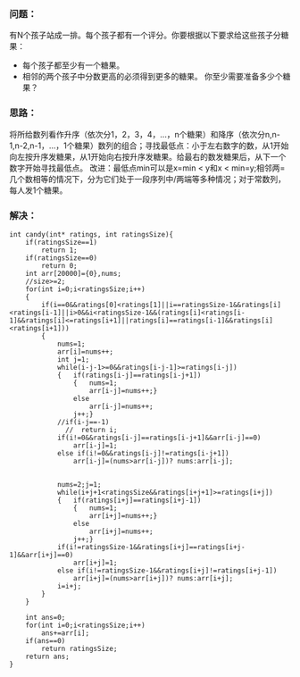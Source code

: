 ### 问题：
有N个孩子站成一排。每个孩子都有一个评分。你要根据以下要求给这些孩子分糖果：
* 每个孩子都至少有一个糖果。
* 相邻的两个孩子中分数更高的必须得到更多的糖果。
你至少需要准备多少个糖果？
### 思路：
将所给数列看作升序（依次分1，2，3，4，…，n个糖果）和降序（依次分n,n-1,n-2,n-1，…，1个糖果）数列的组合；寻找最低点：小于左右数字的数，从1开始向左按升序发糖果，从1开始向右按升序发糖果。给最右的数发糖果后，从下一个数字开始寻找最低点。
改进：最低点min可以是x=min < y和x < min=y;相邻两=几个数相等的情况下，分为它们处于一段序列中/两端等多种情况；对于常数列，每人发1个糖果。
### 解决：
```
int candy(int* ratings, int ratingsSize){
    if(ratingsSize==1)
        return 1;
    if(ratingsSize==0)
        return 0;
    int arr[20000]={0},nums;
    //size>=2;
    for(int i=0;i<ratingsSize;i++)
    {
        if(i==0&&ratings[0]<ratings[1]||i==ratingsSize-1&&ratings[i]<ratings[i-1]||i>0&&i<ratingsSize-1&&(ratings[i]<ratings[i-1]&&ratings[i]<=ratings[i+1]||ratings[i]==ratings[i-1]&&ratings[i]<ratings[i+1]))
        {   
            nums=1;
            arr[i]=nums++;
            int j=1;
            while(i-j-1>=0&&ratings[i-j-1]>=ratings[i-j])
            {   if(ratings[i-j]==ratings[i-j+1])
                {   nums=1;
                    arr[i-j]=nums++;}
                else
                    arr[i-j]=nums++;
                j++;}
            //if(i-j==-1)
              //  return i;
            if(i!=0&&ratings[i-j]==ratings[i-j+1]&&arr[i-j]==0)
                arr[i-j]=1;
            else if(i!=0&&ratings[i-j]!=ratings[i-j+1])
                arr[i-j]=(nums>arr[i-j])? nums:arr[i-j];        

                  
            nums=2;j=1;
            while(i+j+1<ratingsSize&&ratings[i+j+1]>=ratings[i+j])
            {   if(ratings[i+j]==ratings[i+j-1])
                {   nums=1;
                    arr[i+j]=nums++;}
                else
                    arr[i+j]=nums++;
                j++;}
            if(i!=ratingsSize-1&&ratings[i+j]==ratings[i+j-1]&&arr[i+j]==0)
                arr[i+j]=1;
            else if(i!=ratingsSize-1&&ratings[i+j]!=ratings[i+j-1])
                arr[i+j]=(nums>arr[i+j])? nums:arr[i+j];
            i=i+j;
        }
    }
    
    int ans=0;
    for(int i=0;i<ratingsSize;i++)
        ans+=arr[i];
    if(ans==0)
        return ratingsSize;
    return ans;
}
```
